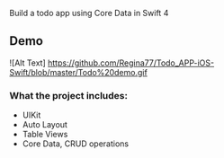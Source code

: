 
Build a todo app using Core Data in Swift 4

## Demo 
![Alt Text] https://github.com/Regina77/Todo_APP-iOS-Swift/blob/master/Todo%20demo.gif

### What the project includes:
- UIKit
- Auto Layout
- Table Views
- Core Data, CRUD operations
